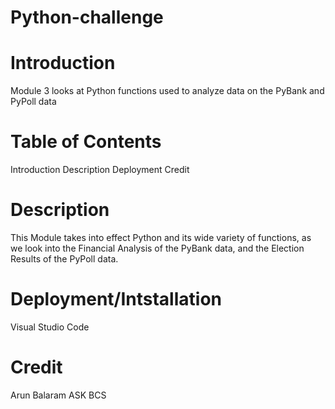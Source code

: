 # Python-challenge


# Introduction
Module 3 looks at Python functions used to analyze data on the PyBank and PyPoll data 

# Table of Contents 
Introduction 
Description
Deployment 
Credit 

# Description 

This Module takes into effect Python and its wide variety of functions, as we look into the Financial Analysis of the PyBank data, and the Election Results of the PyPoll data.


# Deployment/Intstallation

Visual Studio Code 

# Credit 

Arun Balaram 
ASK BCS
